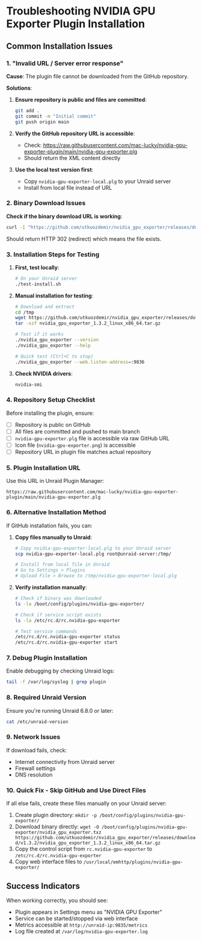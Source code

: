 # Troubleshooting NVIDIA GPU Exporter Plugin Installation

## Common Installation Issues

### 1. "Invalid URL / Server error response"

**Cause**: The plugin file cannot be downloaded from the GitHub repository.

**Solutions**:

1. **Ensure repository is public and files are committed**:

   ```bash
   git add .
   git commit -m "Initial commit"
   git push origin main
   ```

2. **Verify the GitHub repository URL is accessible**:

   - Check: https://raw.githubusercontent.com/mac-lucky/nvidia-gpu-exporter-plugin/main/nvidia-gpu-exporter.plg
   - Should return the XML content directly

3. **Use the local test version first**:
   - Copy `nvidia-gpu-exporter-local.plg` to your Unraid server
   - Install from local file instead of URL

### 2. Binary Download Issues

**Check if the binary download URL is working**:

```bash
curl -I "https://github.com/utkuozdemir/nvidia_gpu_exporter/releases/download/v1.3.2/nvidia_gpu_exporter_1.3.2_linux_x86_64.tar.gz"
```

Should return HTTP 302 (redirect) which means the file exists.

### 3. Installation Steps for Testing

1. **First, test locally**:

   ```bash
   # On your Unraid server
   ./test-install.sh
   ```

2. **Manual installation for testing**:

   ```bash
   # Download and extract
   cd /tmp
   wget https://github.com/utkuozdemir/nvidia_gpu_exporter/releases/download/v1.3.2/nvidia_gpu_exporter_1.3.2_linux_x86_64.tar.gz
   tar -xzf nvidia_gpu_exporter_1.3.2_linux_x86_64.tar.gz

   # Test if it works
   ./nvidia_gpu_exporter --version
   ./nvidia_gpu_exporter --help

   # Quick test (Ctrl+C to stop)
   ./nvidia_gpu_exporter --web.listen-address=:9836
   ```

3. **Check NVIDIA drivers**:
   ```bash
   nvidia-smi
   ```

### 4. Repository Setup Checklist

Before installing the plugin, ensure:

- [ ] Repository is public on GitHub
- [ ] All files are committed and pushed to main branch
- [ ] `nvidia-gpu-exporter.plg` file is accessible via raw GitHub URL
- [ ] Icon file (`nvidia-gpu-exporter.png`) is accessible
- [ ] Repository URL in plugin file matches actual repository

### 5. Plugin Installation URL

Use this URL in Unraid Plugin Manager:

```
https://raw.githubusercontent.com/mac-lucky/nvidia-gpu-exporter-plugin/main/nvidia-gpu-exporter.plg
```

### 6. Alternative Installation Method

If GitHub installation fails, you can:

1. **Copy files manually to Unraid**:

   ```bash
   # Copy nvidia-gpu-exporter-local.plg to your Unraid server
   scp nvidia-gpu-exporter-local.plg root@unraid-server:/tmp/

   # Install from local file in Unraid
   # Go to Settings > Plugins
   # Upload File > Browse to /tmp/nvidia-gpu-exporter-local.plg
   ```

2. **Verify installation manually**:

   ```bash
   # Check if binary was downloaded
   ls -la /boot/config/plugins/nvidia-gpu-exporter/

   # Check if service script exists
   ls -la /etc/rc.d/rc.nvidia-gpu-exporter

   # Test service commands
   /etc/rc.d/rc.nvidia-gpu-exporter status
   /etc/rc.d/rc.nvidia-gpu-exporter start
   ```

### 7. Debug Plugin Installation

Enable debugging by checking Unraid logs:

```bash
tail -f /var/log/syslog | grep plugin
```

### 8. Required Unraid Version

Ensure you're running Unraid 6.8.0 or later:

```bash
cat /etc/unraid-version
```

### 9. Network Issues

If download fails, check:

- Internet connectivity from Unraid server
- Firewall settings
- DNS resolution

### 10. Quick Fix - Skip GitHub and Use Direct Files

If all else fails, create these files manually on your Unraid server:

1. Create plugin directory: `mkdir -p /boot/config/plugins/nvidia-gpu-exporter/`
2. Download binary directly: `wget -O /boot/config/plugins/nvidia-gpu-exporter/nvidia_gpu_exporter.txz https://github.com/utkuozdemir/nvidia_gpu_exporter/releases/download/v1.3.2/nvidia_gpu_exporter_1.3.2_linux_x86_64.tar.gz`
3. Copy the control script from `rc.nvidia-gpu-exporter` to `/etc/rc.d/rc.nvidia-gpu-exporter`
4. Copy web interface files to `/usr/local/emhttp/plugins/nvidia-gpu-exporter/`

## Success Indicators

When working correctly, you should see:

- Plugin appears in Settings menu as "NVIDIA GPU Exporter"
- Service can be started/stopped via web interface
- Metrics accessible at `http://unraid-ip:9835/metrics`
- Log file created at `/var/log/nvidia-gpu-exporter.log`
